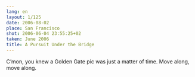 ```yaml
---
lang: en
layout: 1/125
date: 2006-08-02
place: San Francisco
shot: 2006-06-04 23:55:25+02
taken: June 2006
title: A Pursuit Under the Bridge
---
```


C’mon, you knew a Golden Gate pic was just a matter of time. Move along, move along.
